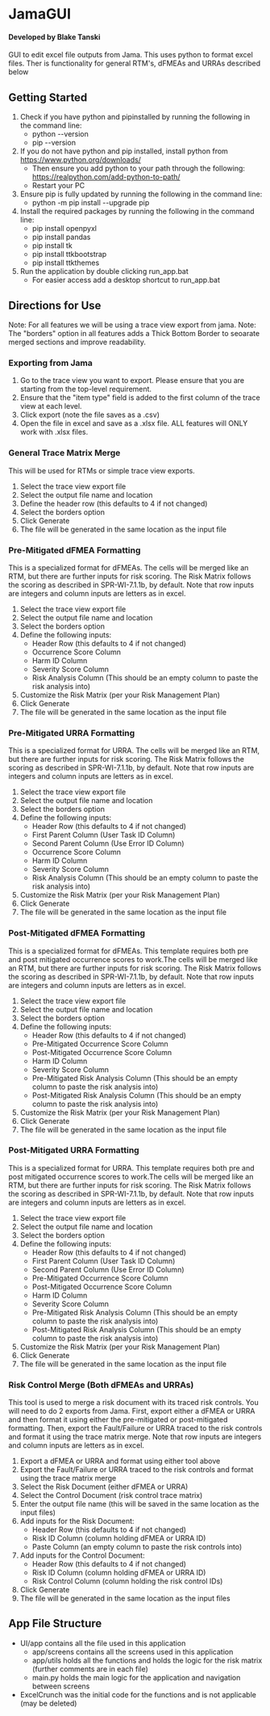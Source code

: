 # JamaGUI
#### Developed by Blake Tanski
GUI to edit excel file outputs from Jama. This uses python to format excel files. Ther is functionality for general RTM's, dFMEAs and URRAs described below

## Getting Started
1. Check if you have python and pipinstalled by running the following in the command line:
    - python --version
    - pip --version
2. If you do not have python and pip installed, install python from https://www.python.org/downloads/
    - Then ensure you add python to your path through the following: https://realpython.com/add-python-to-path/
    - Restart your PC
3. Ensure pip is fully updated by running the following in the command line:
    - python -m pip install --upgrade pip
4. Install the required packages by running the following in the command line:
    - pip install openpyxl
    - pip install pandas
    - pip install tk
    - pip install ttkbootstrap
    - pip install ttkthemes
5. Run the application by double clicking run_app.bat
    - For easier access add a desktop shortcut to run_app.bat

## Directions for Use
Note: For all features we will be using a trace view export from jama.
Note: The "borders" option in all features adds a Thick Bottom Border to seoarate merged sections and improve readability.

### Exporting from Jama
1. Go to the trace view you want to export. Please ensure that you are starting from the top-level requirement.
2. Ensure that the "item type" field is added to the first column of the trace view at each level.
3. Click export (note the file saves as a .csv)
4. Open the file in excel and save as a .xlsx file. ALL features will ONLY work with .xlsx files.

### General Trace Matrix Merge
This will be used for RTMs or simple trace view exports.
1. Select the trace view export file
2. Select the output file name and location
3. Define the header row (this defaults to 4 if not changed)
4. Select the borders option
5. Click Generate
6. The file will be generated in the same location as the input file

### Pre-Mitigated dFMEA Formatting
This is a specialized format for dFMEAs. The cells will be merged like an RTM, but there are further inputs for risk scoring. The Risk Matrix follows the scoring as described in SPR-WI-7.1.1b, by default. Note that row inputs are integers and column inputs are letters as in excel.
1. Select the trace view export file
2. Select the output file name and location
3. Select the borders option
3. Define the following inputs:
    - Header Row (this defaults to 4 if not changed)
    - Occurrence Score Column
    - Harm ID Column
    - Severity Score Column
    - Risk Analysis Column (This should be an empty column to paste the risk analysis into)
4. Customize the Risk Matrix (per your Risk Management Plan)
5. Click Generate
6. The file will be generated in the same location as the input file

### Pre-Mitigated URRA Formatting
This is a specialized format for URRA. The cells will be merged like an RTM, but there are further inputs for risk scoring. The Risk Matrix follows the scoring as described in SPR-WI-7.1.1b, by default. Note that row inputs are integers and column inputs are letters as in excel.
1. Select the trace view export file
2. Select the output file name and location
3. Select the borders option
3. Define the following inputs:
    - Header Row (this defaults to 4 if not changed)
    - First Parent Column (User Task ID Column)
    - Second Parent Column (Use Error ID Column)
    - Occurrence Score Column
    - Harm ID Column
    - Severity Score Column
    - Risk Analysis Column (This should be an empty column to paste the risk analysis into)
4. Customize the Risk Matrix (per your Risk Management Plan)
5. Click Generate
6. The file will be generated in the same location as the input file

### Post-Mitigated dFMEA Formatting
This is a specialized format for dFMEAs. This template requires both pre and post mitigated occurrence scores to work.The cells will be merged like an RTM, but there are further inputs for risk scoring. The Risk Matrix follows the scoring as described in SPR-WI-7.1.1b, by default. Note that row inputs are integers and column inputs are letters as in excel.
1. Select the trace view export file
2. Select the output file name and location
3. Select the borders option
3. Define the following inputs:
    - Header Row (this defaults to 4 if not changed)
    - Pre-Mitigated Occurrence Score Column
    - Post-Mitigated Occurrence Score Column
    - Harm ID Column
    - Severity Score Column
    - Pre-Mitigated Risk Analysis Column (This should be an empty column to paste the risk analysis into)
    - Post-Mitigated Risk Analysis Column (This should be an empty column to paste the risk analysis into)
4. Customize the Risk Matrix (per your Risk Management Plan)
5. Click Generate
6. The file will be generated in the same location as the input file

### Post-Mitigated URRA Formatting
This is a specialized format for URRA. This template requires both pre and post mitigated occurrence scores to work.The cells will be merged like an RTM, but there are further inputs for risk scoring. The Risk Matrix follows the scoring as described in SPR-WI-7.1.1b, by default. Note that row inputs are integers and column inputs are letters as in excel.
1. Select the trace view export file
2. Select the output file name and location
3. Select the borders option
3. Define the following inputs:
    - Header Row (this defaults to 4 if not changed)
    - First Parent Column (User Task ID Column)
    - Second Parent Column (Use Error ID Column)
    - Pre-Mitigated Occurrence Score Column
    - Post-Mitigated Occurrence Score Column
    - Harm ID Column
    - Severity Score Column
    - Pre-Mitigated Risk Analysis Column (This should be an empty column to paste the risk analysis into)
    - Post-Mitigated Risk Analysis Column (This should be an empty column to paste the risk analysis into)
4. Customize the Risk Matrix (per your Risk Management Plan)
5. Click Generate
6. The file will be generated in the same location as the input file

### Risk Control Merge (Both dFMEAs and URRAs)
This tool is used to merge a risk document with its traced risk controls. You will need to do 2 exports from Jama. First, export either a dFMEA or URRA and then format it using either the pre-mitigated or post-mitigated formatting. Then, export the Fault/Failure or URRA traced to the risk controls and format it using the trace matrix merge. Note that row inputs are integers and column inputs are letters as in excel.
1. Export a dFMEA or URRA and format using either tool above
2. Export the Fault/Failure or URRA traced to the risk controls and format using the trace matrix merge
3. Select the Risk Document (either dFMEA or URRA)
4. Select the Control Document (risk control trace matrix)
5. Enter the output file name (this will be saved in the same location as the input files)
6. Add inputs for the Risk Document:
    - Header Row (this defaults to 4 if not changed)
    - Risk ID Column (column holding dFMEA or URRA ID)
    - Paste Column (an empty column to paste the risk controls into)
7. Add inputs for the Control Document:
    - Header Row (this defaults to 4 if not changed)
    - Risk ID Column (column holding dFMEA or URRA ID)
    - Risk Control Column (column holding the risk control IDs)
8. Click Generate
9. The file will be generated in the same location as the input files

## App File Structure
- UI/app contains all the file used in this application
    - app/screens contains all the screens used in this application
    - app/utils holds all the functions and holds the logic for the risk matrix (further comments are in each file)
    - main.py holds the main logic for the application and navigation between screens
- ExcelCrunch was the initial code for the functions and is not applicable (may be deleted)

